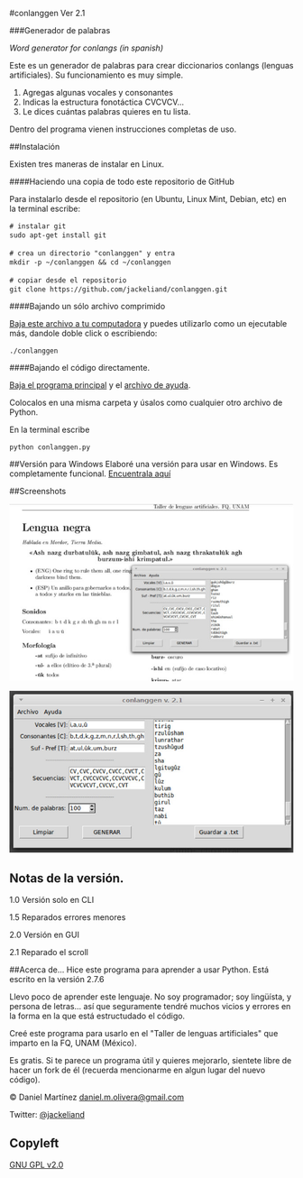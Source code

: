 #conlanggen Ver 2.1


###Generador de palabras


*Word generator for conlangs (in spanish)*

Este es un generador de palabras para crear diccionarios conlangs (lenguas artificiales).
Su funcionamiento es muy simple.

1. Agregas algunas vocales y consonantes
2. Indicas la estructura fonotáctica CVCVCV...
3. Le dices cuántas palabras quieres en tu lista.

Dentro del programa vienen instrucciones completas de uso.

##Instalación

Existen tres maneras de instalar en Linux.

####Haciendo una copia de todo este repositorio de GitHub

Para instalarlo desde el repositorio (en Ubuntu, Linux Mint, Debian, etc) en la terminal escribe:

    # instalar git
    sudo apt-get install git

    # crea un directorio "conlanggen" y entra
    mkdir -p ~/conlanggen && cd ~/conlanggen

    # copiar desde el repositorio
    git clone https://github.com/jackeliand/conlanggen.git

####Bajando un sólo archivo comprimido

[Baja este archivo a tu computadora](https://github.com/jackeliand/conlanggen/raw/master/conlanggen) y puedes utilizarlo como un ejecutable más, dandole doble click o escribiendo:

    ./conlanggen
    
####Bajando el código directamente.

[Baja el programa principal](https://github.com/jackeliand/conlanggen/raw/master/conlanggen.py) y el [archivo de ayuda](https://github.com/jackeliand/conlanggen/raw/master/info.py). 

Colocalos en una misma carpeta y úsalos como cualquier otro archivo de Python. 

En la terminal escribe

    python conlanggen.py
    
##Versión para Windows
Elaboré una versión para usar en Windows.
Es completamente funcional. [Encuentrala aquí](https://github.com/jackeliand/conlanggen/Win)

##Screenshots

![Lengua negra](/screenshots/01.jpg)

![conlanggen 2.1](/screenshots/02.jpg)


## Notas de la versión.

1.0 Versión solo en CLI

1.5 Reparados errores menores

2.0 Versión en GUI

2.1 Reparado el scroll

##Acerca de...
Hice este programa para aprender a usar Python. 
Está escrito en la versión 2.7.6

Llevo poco de aprender este lenguaje. No soy programador; soy lingüísta, y persona de letras... así que seguramente tendré muchos vicios y errores en la forma en la que está estructudado el código.

Creé este programa para usarlo en el "Taller de lenguas artificiales" que imparto en la FQ, UNAM (México).

Es gratis.
Si te parece un programa útil y quieres mejorarlo, sientete libre de hacer un fork de él (recuerda mencionarme en algun lugar del nuevo código).

&copy; Daniel Martínez <daniel.m.olivera@gmail.com>

Twitter: [@jackeliand](http://twitter.com/JackEliand)

## Copyleft

[GNU GPL v2.0](http://www.gnu.org/licenses/gpl-2.0.txt)
